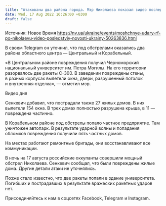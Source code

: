 ```yaml
---
title: "Атакованы два района города. Мэр Николаева показал видео последствий ночных ракетных ударов РФ"
date: Wed, 17 Aug 2022 16:26:00 +0300
draft: false
---
```

Источник: Новое Время https://nv.ua/ukraine/events/moshchnye-udary-rf-po-nikolaevu-video-posledstviy-novosti-ukrainy-50263836.html


 В своем Telegram он уточнил, что под обстрелами оказались два района областного центра — Центральный и Корабельный.

«В Центральном районе повреждения получил Черноморский национальный университет им. Петра Могилы. На его территории разорвалось две ракеты С-300. В заведении повреждены стены, в разных корпусах вылетели окна, двери, разрушенный потолок и внутренняя отделка», — отметил мэр.

 Видео дня   

Сенкевич добавил, что пострадали также 27 жилых домов. В них вылетели 154 окна. В трех домах полностью разрушена крыша, в 11 — повреждена частично.

В Корабельном районе под обстрелы попало частное предприятие. Там уничтожен автопарк. В результате ударной волны и попадания обломков повреждения получили пять частных домов.

На местах работают ремонтные бригады, они восстанавливают все коммуникации.

В ночь на 17 августа российские оккупанты совершили мощный обстрел Николаева. Сенкевич сообщал, что были повреждены жилые дома. Другие детали атаки не уточнялись.

Позже стало известно, что две ракеты попали в здание университета. Погибших и пострадавших в результате вражеских ракетных ударов нет.

Присоединяйтесь к нам в соцсетях Facebook, Telegram и Instagram.
